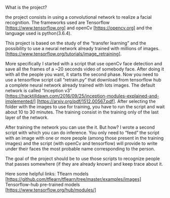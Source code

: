 What is the project?

the project consists in using a convolutional network to realize a facial recognition. 
The frameworks used are Tensorflow [https://www.tensorflow.org] and openCv [https://opencv.org] and the language used is python(3.6.4).

This project is based on the study of the “transfer learning” and the possibility to use a neural network already trained with millions of images.
[https://www.tensorflow.org/tutorials/image_retraining].

More specifically I started with a script that use openCv face detection and save all the frames of a ~20 seconds video of somebody face. After doing it with all the people you want, it starts the second phase. 
Now you need to use a tensorflow script call “retrain.py” that download from tensorflow hub a complete neural network already trained with lots images. The default network is called “Inception v3” [https://hacktilldawn.com/2016/09/25/inception-modules-explained-and-implemented/] [https://arxiv.org/pdf/1512.00567.pdf]. After selecting the folder with the images to use for training, you have to run the script and wait about 10 to 30 minutes. The training consist in the training only of the last layer of the network.

After training the network you can use the it. But how? 
I wrote a second script with which you can do inference. You only need to “feed” the script with an image with one or more people (among those present in the training images) and the script (with openCv and tensorflow) will provide to write under their faces the most probable name corresponding to the person.

The goal of the project should be to use those scripts to recognize people that passes somewhere (if they are already known) and keep trace about it.

Here some helpful links: 
Tflearn models [https://github.com/tflearn/tflearn/tree/master/examples/images]
Tensorflow-hub pre-trained models [https://www.tensorflow.org/hub/modules/]
